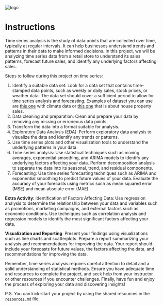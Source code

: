 ![logo](https://coursereport-s3-production.global.ssl.fastly.net/uploads/school/logo/84/original/logo-ironhack-blue.png)

# Instructions

Time series analysis is the study of data points that are collected over time, typically at regular intervals. It can help businesses understand trends and patterns in their data to make informed decisions. In this project, we will be analyzing time series data from a retail store to understand its sales patterns, forecast future sales, and identify any underlying factors affecting sales.

Steps to follow during this project on time series:  

1. Identify a suitable data set: Look for a data set that contains time-stamped data points, such as weekly or daily sales, stock prices, or weather data. The data set should cover a sufficient period to allow for time series analysis and forecasting. Examples of dataset you can use are [this one](https://www.kaggle.com/datasets/sumanthvrao/daily-climate-time-series-data) with climate data or [this one](https://www.kaggle.com/datasets/htagholdings/property-sales) that is about house property sales.  
2. Data cleaning and preparation: Clean and prepare your data by removing any missing or erroneous data points.  
3. Transform the data into a format suitable for analysis.  
4. Exploratory Data Analysis (EDA): Perform exploratory data analysis to visualize the data and identify any trends or patterns. 
5. Use time series plots and other visualization tools to understand the underlying patterns in your data.  
6. Time series analysis: Use statistical techniques such as moving averages, exponential smoothing, and ARIMA models to identify any underlying factors affecting your data. Perform decomposition analysis to separate the data into its seasonal, trend, and residual components.  
7. Forecasting: Use time series forecasting techniques such as ARIMA and exponential smoothing to predict future values of your data. Evaluate the accuracy of your forecasts using metrics such as mean squared error (MSE) and mean absolute error (MAE).  

**Extra Activity**: Identification of Factors Affecting Data: Use regression analysis to determine the relationship between your data and variables such as promotions, marketing campaigns, and external factors such as economic conditions. Use techniques such as correlation analysis and regression models to identify the most significant factors affecting your data.

**Visualization and Reporting**: Present your findings using visualizations such as line charts and scatterplots. Prepare a report summarizing your analysis and recommendations for improving the data. Your report should include your forecasts for future values, the factors affecting the data, and recommendations for improving the data.

Remember, time series analysis requires careful attention to detail and a solid understanding of statistical methods. Ensure you have adequate time and resources to complete the project, and seek help from your instructor or other resources if you encounter challenges. Finally, have fun and enjoy the process of exploring your data and discovering insights!

P.S. You can kick-start your project by using the shared resources in the [`resources.md`](https://github.com/ironhack-dapt-jan-23/time-series-project/blob/main/resources.md) file. 
